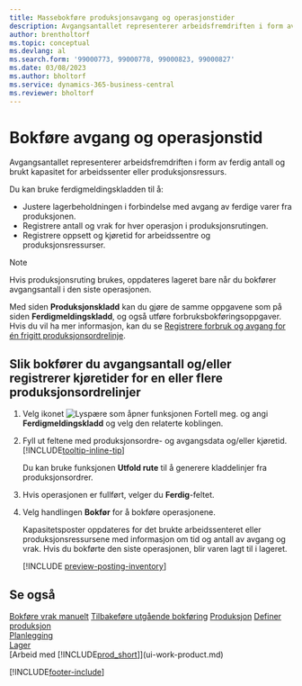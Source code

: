 ```yaml
---
title: Massebokføre produksjonsavgang og operasjonstider
description: Avgangsantallet representerer arbeidsfremdriften i form av ferdig antall og brukt kapasitet for arbeidssenter eller produksjonsressurs.
author: brentholtorf
ms.topic: conceptual
ms.devlang: al
ms.search.form: '99000773, 99000778, 99000823, 99000827'
ms.date: 03/08/2023
ms.author: bholtorf
ms.service: dynamics-365-business-central
ms.reviewer: bholtorf
---
```

# Bokføre avgang og operasjonstid

Avgangsantallet representerer arbeidsfremdriften i form av ferdig antall og brukt kapasitet for arbeidssenter eller produksjonsressurs.

Du kan bruke ferdigmeldingskladden til å:

* Justere lagerbeholdningen i forbindelse med avgang av ferdige varer fra produksjonen.
* Registrere antall og vrak for hver operasjon i produksjonsrutingen.
* Registrere oppsett og kjøretid for arbeidssentre og produksjonsressurser.

> [!NOTE]
> Hvis produksjonsruting brukes, oppdateres lageret bare når du bokfører avgangsantall i den siste operasjonen.

Med siden **Produksjonskladd** kan du gjøre de samme oppgavene som på siden **Ferdigmeldingskladd**, og også utføre forbruksbokføringsoppgaver. Hvis du vil ha mer informasjon, kan du se [Registrere forbruk og avgang for én frigitt produksjonsordrelinje](production-how-to-register-consumption-and-output.md).

## Slik bokfører du avgangsantall og/eller registrerer kjøretider for en eller flere produksjonsordrelinjer

1. Velg ikonet ![Lyspære som åpner funksjonen Fortell meg.](media/ui-search/search_small.png "Fortell hva du vil gjøre") og angi **Ferdigmeldingskladd** og velg den relaterte koblingen.  
2. Fyll ut feltene med produksjonsordre- og avgangsdata og/eller kjøretid. [!INCLUDE[tooltip-inline-tip](includes/tooltip-inline-tip_md.md)]
  
    Du kan bruke funksjonen **Utfold rute** til å generere kladdelinjer fra produksjonsordrer.
  
3. Hvis operasjonen er fullført, velger du **Ferdig**-feltet.  
4. Velg handlingen **Bokfør** for å bokføre operasjonene.

    Kapasitetsposter oppdateres for det brukte arbeidssenteret eller produksjonsressursene med informasjon om tid og antall av avgang og vrak. Hvis du bokførte den siste operasjonen, blir varen lagt til i lageret.

    [!INCLUDE [preview-posting-inventory](includes/preview-posting-inventory.md)]

## Se også

[Bokføre vrak manuelt](production-how-to-post-scrap.md)
[Tilbakeføre utgående bokføring](production-how-to-reverse-output-posting.md)
[Produksjon](production-manage-manufacturing.md)
[Definer produksjon](production-configure-production-processes.md)  
[Planlegging](production-planning.md)  
[Lager](inventory-manage-inventory.md)  
[Arbeid med [!INCLUDE[prod_short](includes/prod_short.md)]](ui-work-product.md)


[!INCLUDE[footer-include](includes/footer-banner.md)]
